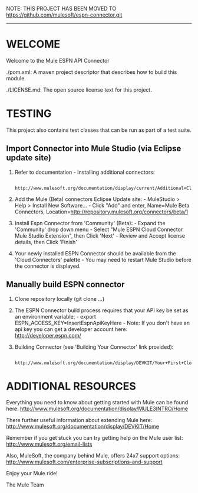 
NOTE: THIS PROJECT HAS BEEN MOVED TO https://github.com/mulesoft/espn-connector.git

-----------------------------------------------------

WELCOME
=======
Welcome to the Mule ESPN API Connector

./pom.xml:
A maven project descriptor that describes how to build this module.

./LICENSE.md:
The open source license text for this project.

TESTING
=======

This  project also contains test classes that can be run as part of a test
suite.

Import Connector into Mule Studio (via Eclipse update site)
-----------------------------------------------------------

1. Refer to documentation - Installing additional connectors:

        http://www.mulesoft.org/documentation/display/current/Additional+Cloud+Connectors

2. Add the Mule (Beta) connectors Eclipse Update site:
        - MuleStudio > Help > Install New Software...
        - Click "Add" and enter, Name=Mule Beta Connectors, Location=http://repository.mulesoft.org/connectors/beta/1

3. Install Espn Connector from 'Community' (Beta):
        - Expand the 'Community' drop down menu
        - Select "Mule ESPN Cloud Connector Mule Studio Extension", then Click 'Next'
        - Review and Accept license details, then Click 'Finish'

4. Your newly installed ESPN Connector should be available from the 'Cloud Connectors' palette
        - You may need to restart Mule Studio before the connector is displayed.

Manually build ESPN connector
-----------------------------

1. Clone repository locally (git clone ...)

2. The ESPN Connector build process requires that your API key be set as an environment variable:
        - export ESPN_ACCESS_KEY=InsertEspnApiKeyHere
        - Note: If you don't have an api key you can get a developer account here: http://developer.espn.com/

3. Building Connector (see 'Building Your Connector' link provided):

        http://www.mulesoft.org/documentation/display/DEVKIT/Your+First+Cloud+Connector

ADDITIONAL RESOURCES
====================
Everything you need to know about getting started with Mule can be found here:
http://www.mulesoft.org/documentation/display/MULE3INTRO/Home

There further useful information about extending Mule here:
http://www.mulesoft.org/documentation/display/DEVKIT/Home

Remember if you get stuck you can try getting help on the Mule user list:
http://www.mulesoft.org/email-lists

Also, MuleSoft, the company behind Mule, offers 24x7 support options:
http://www.mulesoft.com/enterprise-subscriptions-and-support

Enjoy your Mule ride!

The Mule Team
